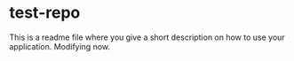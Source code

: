 # test-repo 
This is a readme file where you give a short description on how to use your application. Modifying now. 
